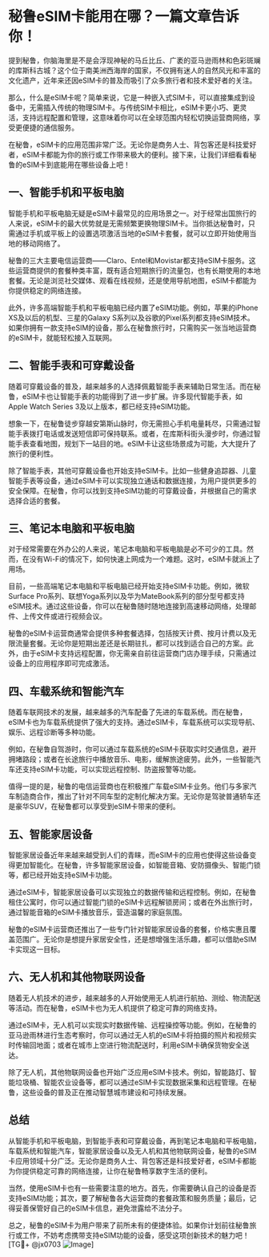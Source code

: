 # 秘鲁eSIM卡能用在哪？一篇文章告诉你！

提到秘鲁，你脑海里是不是会浮现神秘的马丘比丘、广袤的亚马逊雨林和色彩斑斓的库斯科古城？这个位于南美洲西海岸的国家，不仅拥有迷人的自然风光和丰富的文化遗产，近年来还因eSIM卡的普及而吸引了众多旅行者和技术爱好者的关注。

那么，什么是eSIM卡呢？简单来说，它是一种嵌入式SIM卡，可以直接集成到设备中，无需插入传统的物理SIM卡。与传统SIM卡相比，eSIM卡更小巧、更灵活，支持远程配置和管理，这意味着你可以在全球范围内轻松切换运营商网络，享受更便捷的通信服务。

在秘鲁，eSIM卡的应用范围非常广泛。无论你是商务人士、背包客还是科技爱好者，eSIM卡都能为你的旅行或工作带来极大的便利。接下来，让我们详细看看秘鲁的eSIM卡到底能用在哪些设备上吧！

## 一、智能手机和平板电脑

智能手机和平板电脑无疑是eSIM卡最常见的应用场景之一。对于经常出国旅行的人来说，eSIM卡的最大优势就是无需频繁更换物理SIM卡。当你抵达秘鲁时，只需通过手机或平板上的设置选项激活当地的eSIM卡套餐，就可以立即开始使用当地的移动网络了。

秘鲁的三大主要电信运营商——Claro、Entel和Movistar都支持eSIM卡服务。这些运营商提供的套餐种类丰富，既有适合短期旅行的流量包，也有长期使用的本地套餐。无论是浏览社交媒体、观看在线视频，还是使用导航地图，eSIM卡都能为你提供稳定的网络连接。

此外，许多高端智能手机和平板电脑已经内置了eSIM功能。例如，苹果的iPhone XS及以后的机型、三星的Galaxy S系列以及谷歌的Pixel系列都支持eSIM技术。如果你拥有一款支持eSIM的设备，那么在秘鲁旅行时，只需购买一张当地运营商的eSIM卡，就能轻松接入互联网。

## 二、智能手表和可穿戴设备

随着可穿戴设备的普及，越来越多的人选择佩戴智能手表来辅助日常生活。而在秘鲁，eSIM卡也让智能手表的功能得到了进一步扩展。许多现代智能手表，如Apple Watch Series 3及以上版本，都已经支持eSIM功能。

想象一下，在秘鲁徒步穿越安第斯山脉时，你无需担心手机电量耗尽，只需通过智能手表拨打电话或发送短信即可保持联系。或者，在库斯科街头漫步时，你通过智能手表查看地图，规划下一站目的地。eSIM卡让这些场景成为可能，大大提升了旅行的便利性。

除了智能手表，其他可穿戴设备也开始支持eSIM卡。比如一些健身追踪器、儿童智能手表等设备，通过eSIM卡可以实现独立通话和数据连接，为用户提供更多的安全保障。在秘鲁，你可以找到支持eSIM功能的可穿戴设备，并根据自己的需求选择合适的套餐。

## 三、笔记本电脑和平板电脑

对于经常需要在外办公的人来说，笔记本电脑和平板电脑是必不可少的工具。然而，在没有Wi-Fi的情况下，如何快速上网成为一个难题。这时，eSIM卡就派上了用场。

目前，一些高端笔记本电脑和平板电脑已经开始支持eSIM卡功能。例如，微软Surface Pro系列、联想Yoga系列以及华为MateBook系列的部分型号都支持eSIM技术。通过这些设备，你可以在秘鲁随时随地连接到高速移动网络，处理邮件、上传文件或进行视频会议。

秘鲁的eSIM卡运营商通常会提供多种套餐选择，包括按天计费、按月计费以及无限流量套餐。无论你是短期出差还是长期驻扎，都可以找到适合自己的方案。此外，由于eSIM卡支持远程配置，你无需亲自前往运营商门店办理手续，只需通过设备上的应用程序即可完成激活。

## 四、车载系统和智能汽车

随着车联网技术的发展，越来越多的汽车配备了先进的车载系统。而在秘鲁，eSIM卡也为车载系统提供了强大的支持。通过eSIM卡，车载系统可以实现导航、娱乐、远程诊断等多种功能。

例如，在秘鲁自驾游时，你可以通过车载系统的eSIM卡获取实时交通信息，避开拥堵路段；或者在长途旅行中播放音乐、电影，缓解旅途疲劳。此外，一些智能汽车还支持eSIM卡功能，可以实现远程控制、防盗报警等功能。

值得一提的是，秘鲁的电信运营商也在积极推广车载eSIM卡业务。他们与多家汽车制造商合作，推出了针对不同车型的定制化解决方案。无论你是驾驶普通轿车还是豪华SUV，在秘鲁都可以享受到eSIM卡带来的便利。

## 五、智能家居设备

智能家居设备近年来越来越受到人们的青睐，而eSIM卡的应用也使得这些设备变得更加智能化。在秘鲁，许多智能家居设备，如智能音箱、安防摄像头、智能门锁等，都已经开始支持eSIM卡功能。

通过eSIM卡，智能家居设备可以实现独立的数据传输和远程控制。例如，在秘鲁租住公寓时，你可以通过智能门锁的eSIM卡远程解锁房间；或者在外出旅行时，通过智能音箱的eSIM卡播放音乐，营造温馨的家庭氛围。

秘鲁的eSIM卡运营商还推出了一些专门针对智能家居设备的套餐，价格实惠且覆盖范围广。无论你是想提升家居安全性，还是想增强生活乐趣，都可以借助eSIM卡实现这一目标。

## 六、无人机和其他物联网设备

随着无人机技术的进步，越来越多的人开始使用无人机进行航拍、测绘、物流配送等活动。而在秘鲁，eSIM卡也为无人机提供了稳定可靠的网络支持。

通过eSIM卡，无人机可以实现实时数据传输、远程操控等功能。例如，在秘鲁的亚马逊雨林进行生态考察时，你可以通过无人机的eSIM卡将拍摄的照片和视频实时传输回地面；或者在城市上空进行物流配送时，利用eSIM卡确保货物安全送达。

除了无人机，其他物联网设备也开始广泛应用eSIM卡技术。例如，智能路灯、智能垃圾桶、智能农业设备等，都可以通过eSIM卡实现数据采集和远程管理。在秘鲁，这些设备的普及正在推动智慧城市建设和可持续发展。

## 总结

从智能手机和平板电脑，到智能手表和可穿戴设备，再到笔记本电脑和平板电脑，车载系统和智能汽车，智能家居设备以及无人机和其他物联网设备，秘鲁的eSIM卡应用领域十分广泛。无论你是商务人士、背包客还是科技爱好者，eSIM卡都能为你提供稳定可靠的网络连接，让你在秘鲁畅享数字生活的便利。

当然，使用eSIM卡也有一些需要注意的地方。首先，你需要确认自己的设备是否支持eSIM功能；其次，要了解秘鲁各大运营商的套餐政策和服务质量；最后，记得妥善保管好自己的eSIM卡信息，避免泄露给不法分子。

总之，秘鲁的eSIM卡为用户带来了前所未有的便捷体验。如果你计划前往秘鲁旅行或工作，不妨考虑携带支持eSIM功能的设备，感受这项创新技术的魅力吧！[TG💪+ @jx0703 ![Image](https://github.com/user-attachments/assets/dbca1d08-cadb-493c-b0ec-ad6f7a83f270)]